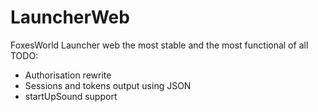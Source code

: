 # LauncherWeb
FoxesWorld Launcher web the most stable and the most functional of all
TODO:
  * Authorisation rewrite
  * Sessions and tokens output using JSON
  * startUpSound support

